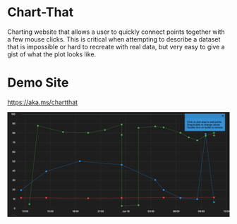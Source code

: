 # Chart-That
Charting website that allows a user to quickly connect points together with a few mouse clicks. This is critical when attempting to describe a dataset that is impossible or hard to recreate with real data, but very easy to give a gist of what the plot looks like.

# Demo Site
https://aka.ms/chartthat

![alt text](Screenshot.png "Chart That Screenshot of multiple line series")
